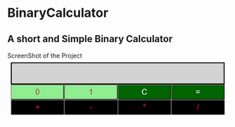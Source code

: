 # BinaryCalculator
A short and Simple Binary Calculator
------------------------------------
ScreenShot of the Project
![ScreenShot of the Project](https://github.com/cyrobotcoder/binarycalculator/blob/main/screenshot.JPG?raw=true)
